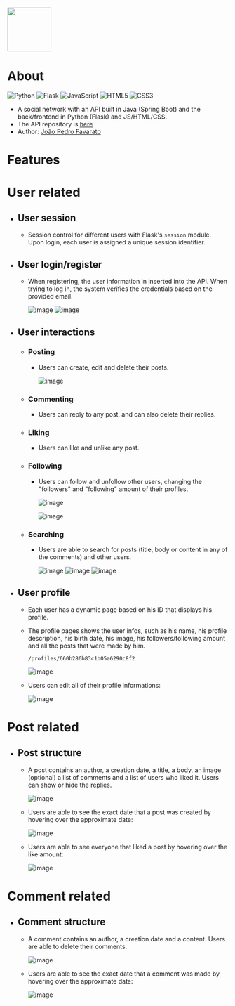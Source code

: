 # <img src="https://i.ibb.co/v4jzr3D/1710963331318.png" width="100"/>

# About
![Python](https://img.shields.io/badge/python-3670A0?style=for-the-badge&logo=python&logoColor=ffdd54) ![Flask](https://img.shields.io/badge/flask-%23000.svg?style=for-the-badge&logo=flask&logoColor=white) ![JavaScript](https://img.shields.io/badge/javascript-%23323330.svg?style=for-the-badge&logo=javascript&logoColor=%23F7DF1E) ![HTML5](https://img.shields.io/badge/html5-%23E34F26.svg?style=for-the-badge&logo=html5&logoColor=white) ![CSS3](https://img.shields.io/badge/css3-%231572B6.svg?style=for-the-badge&logo=css3&logoColor=white)
 
- A social network with an API built in Java (Spring Boot) and the back/frontend in Python (Flask) and JS/HTML/CSS.
- The API repository is <a href="https://github.com/docafavarato/linkupapi">here</a>
- Author: <a href="https://www.linkedin.com/in/favarato/">João Pedro Favarato</a>

# Features
# User related
- ## User session
  - Session control for different users with Flask's `session` module. Upon login, each user is assigned a unique session identifier.

- ## User login/register
  - When registering, the user information in inserted into the API. When trying to log in, the system verifies the credentials based on the provided email.

    ![image](https://github.com/docafavarato/linkUp/assets/98183878/b28a8582-21ca-46e2-b6ad-0fddb3a8565a)
    ![image](https://github.com/docafavarato/linkUp/assets/98183878/369ba064-363d-42c8-a1e3-960e30a3bbce)
    
- ## User interactions
    - ### Posting
        - Users can create, edit and delete their posts.

          ![image](https://github.com/docafavarato/linkUp/assets/98183878/8ea49fe6-fb62-4ab2-9683-80f3a68695a5)

    - ### Commenting
        - Users can reply to any post, and can also delete their replies.
    - ### Liking
        - Users can like and unlike any post.
    - ### Following
        - Users can follow and unfollow other users, changing the "followers" and "following" amount of their profiles.

          ![image](https://github.com/docafavarato/linkUp/assets/98183878/8b3973ec-b20f-4bf0-93ae-f1955009a23a)

          ![image](https://github.com/docafavarato/linkUp/assets/98183878/7f9b0626-c878-4786-87b9-04298fbb971b)
          
     - ### Searching
    	 - Users are able to search for posts (title, body or content in any of the comments) and other users.

  	       ![image](https://github.com/docafavarato/linkUp/assets/98183878/c948f4ac-060d-4323-9903-ead4c0cb9bdc)
		   ![image](https://github.com/docafavarato/linkUp/assets/98183878/deeb1423-a449-4bd2-a016-2b57138a3674)
           ![image](https://github.com/docafavarato/linkUp/assets/98183878/d11d8f0f-d58c-4cd4-8bb8-420f7a777ef6)

- ## User profile
    - Each user has a dynamic page based on his ID that displays his profile.
    - The profile pages shows the user infos, such as his name, his profile description, his birth date, his image, his followers/following amount and all the posts that were made by him.

      `/profiles/660b286b83c1b05a6290c8f2`
      
      ![image](https://github.com/docafavarato/linkUp/assets/98183878/bcd2ca59-b93b-4aff-83e3-bbceb741e7bf)

    - Users can edit all of their profile informations:

      ![image](https://github.com/docafavarato/linkUp/assets/98183878/c7b909b3-ca61-4e49-8284-78f76024f549)

# Post related
- ## Post structure
    - A post contains an author, a creation date, a title, a body, an image (optional) a list of comments and a list of users who liked it. Users can show or hide the replies.
      
      ![image](https://github.com/docafavarato/linkUp/assets/98183878/a7b0c85c-aac8-4c50-a078-b0eaaa233549)

    - Users are able to see the exact date that a post was created by hovering over the approximate date:
      
      ![image](https://github.com/docafavarato/linkUp/assets/98183878/24369378-b46f-487a-bbac-948378b46473)

    - Users are able to see everyone that liked a post by hovering over the like amount:

      ![image](https://github.com/docafavarato/linkUp/assets/98183878/e4375b99-0a7e-4d96-89fd-9d12fe00a37d)

# Comment related
- ## Comment structure
  - A comment contains an author, a creation date and a content. Users are able to delete their comments.

    ![image](https://github.com/docafavarato/linkUp/assets/98183878/ff658467-735e-49bb-9cb0-a775007e41f8)

  - Users are able to see the exact date that a comment was made by hovering over the approximate date:

    ![image](https://github.com/docafavarato/linkUp/assets/98183878/9099038a-91fa-478b-8e67-06a63b14146d)
